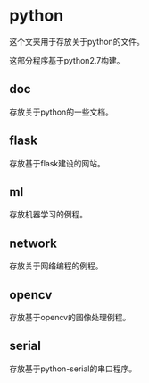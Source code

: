 # python

这个文夹用于存放关于python的文件。

这部分程序基于python2.7构建。

## doc

存放关于python的一些文档。

## flask

存放基于flask建设的网站。

## ml

存放机器学习的例程。

## network

存放关于网络编程的例程。

## opencv

存放基于opencv的图像处理例程。

## serial

存放基于python-serial的串口程序。
